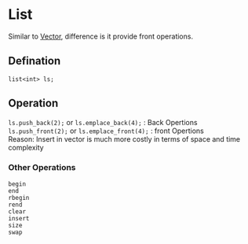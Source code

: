# List
Similar to [Vector](Vector.md), difference is it provide front operations.  

## Defination
`list<int> ls;`
## Operation
`ls.push_back(2);` or `ls.emplace_back(4);`  : Back Opertions   
`ls.push_front(2);` or `ls.emplace_front(4);`  : front Opertions    
Reason: Insert in vector is much more costly in terms of space and time complexity   
### Other Operations
```
begin
end
rbegin
rend
clear
insert
size
swap
```


